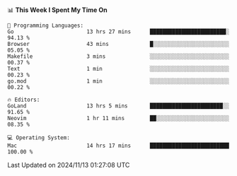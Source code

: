<!--START_SECTION:waka-->
📊 **This Week I Spent My Time On** 

```text
💬 Programming Languages: 
Go                       13 hrs 27 mins      ████████████████████████░   94.13 % 
Browser                  43 mins             █░░░░░░░░░░░░░░░░░░░░░░░░   05.05 % 
Makefile                 3 mins              ░░░░░░░░░░░░░░░░░░░░░░░░░   00.37 % 
Text                     1 min               ░░░░░░░░░░░░░░░░░░░░░░░░░   00.23 % 
go.mod                   1 min               ░░░░░░░░░░░░░░░░░░░░░░░░░   00.22 % 

🔥 Editors: 
GoLand                   13 hrs 5 mins       ███████████████████████░░   91.65 % 
Neovim                   1 hr 11 mins        ██░░░░░░░░░░░░░░░░░░░░░░░   08.35 % 

💻 Operating System: 
Mac                      14 hrs 17 mins      █████████████████████████   100.00 % 
```


 Last Updated on 2024/11/13 01:27:08 UTC
<!--END_SECTION:waka-->
